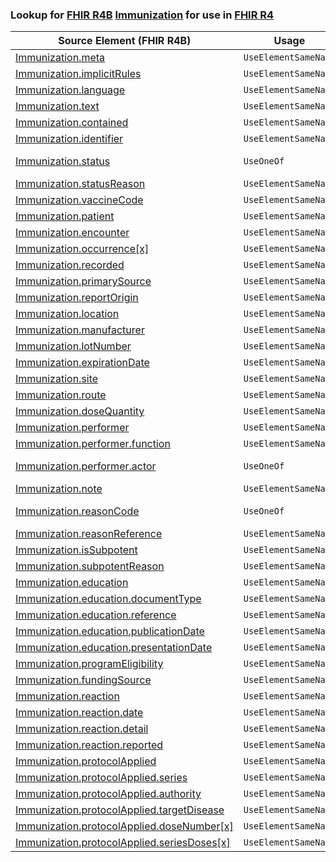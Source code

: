 ### Lookup for [FHIR R4B](https://hl7.org/fhir/R4B/) [Immunization](https://hl7.org/fhir/R4B/Immunization.html) for use in [FHIR R4](https://hl7.org/fhir/R4/)

| Source Element (FHIR R4B) | Usage | Target |
| -------------- | ----- | ------ |
| [Immunization.meta](https://hl7.org/fhir/R4B/Immunization.html#resource) | `UseElementSameName` | [Immunization.meta](https://hl7.org/fhir/R4/Immunization.html#resource) |
| [Immunization.implicitRules](https://hl7.org/fhir/R4B/Immunization.html#resource) | `UseElementSameName` | [Immunization.implicitRules](https://hl7.org/fhir/R4/Immunization.html#resource) |
| [Immunization.language](https://hl7.org/fhir/R4B/Immunization.html#resource) | `UseElementSameName` | [Immunization.language](https://hl7.org/fhir/R4/Immunization.html#resource) |
| [Immunization.text](https://hl7.org/fhir/R4B/Immunization.html#resource) | `UseElementSameName` | [Immunization.text](https://hl7.org/fhir/R4/Immunization.html#resource) |
| [Immunization.contained](https://hl7.org/fhir/R4B/Immunization.html#resource) | `UseElementSameName` | [Immunization.contained](https://hl7.org/fhir/R4/Immunization.html#resource) |
| [Immunization.identifier](https://hl7.org/fhir/R4B/Immunization.html#resource) | `UseElementSameName` | [Immunization.identifier](https://hl7.org/fhir/R4/Immunization.html#resource) |
| [Immunization.status](https://hl7.org/fhir/R4B/Immunization.html#resource) | `UseOneOf` | [Immunization.status](https://hl7.org/fhir/R4/Immunization.html#resource)<br />[Immunization.status](https://hl7.org/fhir/R4/Immunization.html#resource) |
| [Immunization.statusReason](https://hl7.org/fhir/R4B/Immunization.html#resource) | `UseElementSameName` | [Immunization.statusReason](https://hl7.org/fhir/R4/Immunization.html#resource) |
| [Immunization.vaccineCode](https://hl7.org/fhir/R4B/Immunization.html#resource) | `UseElementSameName` | [Immunization.vaccineCode](https://hl7.org/fhir/R4/Immunization.html#resource) |
| [Immunization.patient](https://hl7.org/fhir/R4B/Immunization.html#resource) | `UseElementSameName` | [Immunization.patient](https://hl7.org/fhir/R4/Immunization.html#resource) |
| [Immunization.encounter](https://hl7.org/fhir/R4B/Immunization.html#resource) | `UseElementSameName` | [Immunization.encounter](https://hl7.org/fhir/R4/Immunization.html#resource) |
| [Immunization.occurrence[x]](https://hl7.org/fhir/R4B/Immunization.html#resource) | `UseElementSameName` | [Immunization.occurrence[x]](https://hl7.org/fhir/R4/Immunization.html#resource) |
| [Immunization.recorded](https://hl7.org/fhir/R4B/Immunization.html#resource) | `UseElementSameName` | [Immunization.recorded](https://hl7.org/fhir/R4/Immunization.html#resource) |
| [Immunization.primarySource](https://hl7.org/fhir/R4B/Immunization.html#resource) | `UseElementSameName` | [Immunization.primarySource](https://hl7.org/fhir/R4/Immunization.html#resource) |
| [Immunization.reportOrigin](https://hl7.org/fhir/R4B/Immunization.html#resource) | `UseElementSameName` | [Immunization.reportOrigin](https://hl7.org/fhir/R4/Immunization.html#resource) |
| [Immunization.location](https://hl7.org/fhir/R4B/Immunization.html#resource) | `UseElementSameName` | [Immunization.location](https://hl7.org/fhir/R4/Immunization.html#resource) |
| [Immunization.manufacturer](https://hl7.org/fhir/R4B/Immunization.html#resource) | `UseElementSameName` | [Immunization.manufacturer](https://hl7.org/fhir/R4/Immunization.html#resource) |
| [Immunization.lotNumber](https://hl7.org/fhir/R4B/Immunization.html#resource) | `UseElementSameName` | [Immunization.lotNumber](https://hl7.org/fhir/R4/Immunization.html#resource) |
| [Immunization.expirationDate](https://hl7.org/fhir/R4B/Immunization.html#resource) | `UseElementSameName` | [Immunization.expirationDate](https://hl7.org/fhir/R4/Immunization.html#resource) |
| [Immunization.site](https://hl7.org/fhir/R4B/Immunization.html#resource) | `UseElementSameName` | [Immunization.site](https://hl7.org/fhir/R4/Immunization.html#resource) |
| [Immunization.route](https://hl7.org/fhir/R4B/Immunization.html#resource) | `UseElementSameName` | [Immunization.route](https://hl7.org/fhir/R4/Immunization.html#resource) |
| [Immunization.doseQuantity](https://hl7.org/fhir/R4B/Immunization.html#resource) | `UseElementSameName` | [Immunization.doseQuantity](https://hl7.org/fhir/R4/Immunization.html#resource) |
| [Immunization.performer](https://hl7.org/fhir/R4B/Immunization.html#resource) | `UseElementSameName` | [Immunization.performer](https://hl7.org/fhir/R4/Immunization.html#resource) |
| [Immunization.performer.function](https://hl7.org/fhir/R4B/Immunization.html#resource) | `UseElementSameName` | [Immunization.performer.function](https://hl7.org/fhir/R4/Immunization.html#resource) |
| [Immunization.performer.actor](https://hl7.org/fhir/R4B/Immunization.html#resource) | `UseOneOf` | [Immunization.performer.actor](https://hl7.org/fhir/R4/Immunization.html#resource)<br />[Immunization.performer.actor](https://hl7.org/fhir/R4/Immunization.html#resource) |
| [Immunization.note](https://hl7.org/fhir/R4B/Immunization.html#resource) | `UseElementSameName` | [Immunization.note](https://hl7.org/fhir/R4/Immunization.html#resource) |
| [Immunization.reasonCode](https://hl7.org/fhir/R4B/Immunization.html#resource) | `UseOneOf` | [Immunization.reasonCode](https://hl7.org/fhir/R4/Immunization.html#resource)<br />[Immunization.reasonCode](https://hl7.org/fhir/R4/Immunization.html#resource) |
| [Immunization.reasonReference](https://hl7.org/fhir/R4B/Immunization.html#resource) | `UseElementSameName` | [Immunization.reasonReference](https://hl7.org/fhir/R4/Immunization.html#resource) |
| [Immunization.isSubpotent](https://hl7.org/fhir/R4B/Immunization.html#resource) | `UseElementSameName` | [Immunization.isSubpotent](https://hl7.org/fhir/R4/Immunization.html#resource) |
| [Immunization.subpotentReason](https://hl7.org/fhir/R4B/Immunization.html#resource) | `UseElementSameName` | [Immunization.subpotentReason](https://hl7.org/fhir/R4/Immunization.html#resource) |
| [Immunization.education](https://hl7.org/fhir/R4B/Immunization.html#resource) | `UseElementSameName` | [Immunization.education](https://hl7.org/fhir/R4/Immunization.html#resource) |
| [Immunization.education.documentType](https://hl7.org/fhir/R4B/Immunization.html#resource) | `UseElementSameName` | [Immunization.education.documentType](https://hl7.org/fhir/R4/Immunization.html#resource) |
| [Immunization.education.reference](https://hl7.org/fhir/R4B/Immunization.html#resource) | `UseElementSameName` | [Immunization.education.reference](https://hl7.org/fhir/R4/Immunization.html#resource) |
| [Immunization.education.publicationDate](https://hl7.org/fhir/R4B/Immunization.html#resource) | `UseElementSameName` | [Immunization.education.publicationDate](https://hl7.org/fhir/R4/Immunization.html#resource) |
| [Immunization.education.presentationDate](https://hl7.org/fhir/R4B/Immunization.html#resource) | `UseElementSameName` | [Immunization.education.presentationDate](https://hl7.org/fhir/R4/Immunization.html#resource) |
| [Immunization.programEligibility](https://hl7.org/fhir/R4B/Immunization.html#resource) | `UseElementSameName` | [Immunization.programEligibility](https://hl7.org/fhir/R4/Immunization.html#resource) |
| [Immunization.fundingSource](https://hl7.org/fhir/R4B/Immunization.html#resource) | `UseElementSameName` | [Immunization.fundingSource](https://hl7.org/fhir/R4/Immunization.html#resource) |
| [Immunization.reaction](https://hl7.org/fhir/R4B/Immunization.html#resource) | `UseElementSameName` | [Immunization.reaction](https://hl7.org/fhir/R4/Immunization.html#resource) |
| [Immunization.reaction.date](https://hl7.org/fhir/R4B/Immunization.html#resource) | `UseElementSameName` | [Immunization.reaction.date](https://hl7.org/fhir/R4/Immunization.html#resource) |
| [Immunization.reaction.detail](https://hl7.org/fhir/R4B/Immunization.html#resource) | `UseElementSameName` | [Immunization.reaction.detail](https://hl7.org/fhir/R4/Immunization.html#resource) |
| [Immunization.reaction.reported](https://hl7.org/fhir/R4B/Immunization.html#resource) | `UseElementSameName` | [Immunization.reaction.reported](https://hl7.org/fhir/R4/Immunization.html#resource) |
| [Immunization.protocolApplied](https://hl7.org/fhir/R4B/Immunization.html#resource) | `UseElementSameName` | [Immunization.protocolApplied](https://hl7.org/fhir/R4/Immunization.html#resource) |
| [Immunization.protocolApplied.series](https://hl7.org/fhir/R4B/Immunization.html#resource) | `UseElementSameName` | [Immunization.protocolApplied.series](https://hl7.org/fhir/R4/Immunization.html#resource) |
| [Immunization.protocolApplied.authority](https://hl7.org/fhir/R4B/Immunization.html#resource) | `UseElementSameName` | [Immunization.protocolApplied.authority](https://hl7.org/fhir/R4/Immunization.html#resource) |
| [Immunization.protocolApplied.targetDisease](https://hl7.org/fhir/R4B/Immunization.html#resource) | `UseElementSameName` | [Immunization.protocolApplied.targetDisease](https://hl7.org/fhir/R4/Immunization.html#resource) |
| [Immunization.protocolApplied.doseNumber[x]](https://hl7.org/fhir/R4B/Immunization.html#resource) | `UseElementSameName` | [Immunization.protocolApplied.doseNumber[x]](https://hl7.org/fhir/R4/Immunization.html#resource) |
| [Immunization.protocolApplied.seriesDoses[x]](https://hl7.org/fhir/R4B/Immunization.html#resource) | `UseElementSameName` | [Immunization.protocolApplied.seriesDoses[x]](https://hl7.org/fhir/R4/Immunization.html#resource) |
